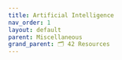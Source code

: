 ```yaml
---
title: Artificial Intelligence
nav_order: 1
layout: default
parent: Miscellaneous
grand_parent: 🗂️ 42 Resources
---
```



